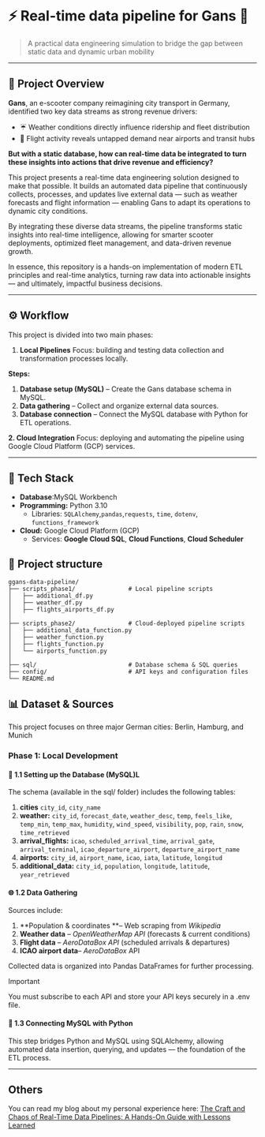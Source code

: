 # ⚡ Real-time data pipeline for Gans 🛴
 
> A practical data engineering simulation to bridge the gap between static data and dynamic urban mobility
---

## 🎯 Project Overview 

**Gans**, an e-scooter company reimagining city transport in Germany, identified two key data streams as strong revenue drivers:

- ☔️ Weather conditions directly influence ridership and fleet distribution 
- 🛬 Flight activity reveals untapped demand near airports and transit hubs
  
**But with a static database, how can real-time data be integrated to turn these insights into actions that drive revenue and efficiency?**

This project presents a real-time data engineering solution designed to make that possible. It builds an automated data pipeline that continuously collects, processes, and updates live external data — such as weather forecasts and flight information — enabling Gans to adapt its operations to dynamic city conditions.

By integrating these diverse data streams, the pipeline transforms static insights into real-time intelligence, allowing for smarter scooter deployments, optimized fleet management, and data-driven revenue growth.

In essence, this repository is a hands-on implementation of modern ETL principles and real-time analytics, turning raw data into actionable insights — and ultimately, impactful business decisions.

---
## ⚙️ Workflow

This project is divided into two main phases:

1. **Local Pipelines**
Focus: building and testing data collection and transformation processes locally.

**Steps:**

1. **Database setup (MySQL)** – Create the Gans database schema in MySQL.
2. **Data gathering** – Collect and organize external data sources.
3. **Database connection** – Connect the MySQL database with Python for ETL operations.

**2. Cloud Integration**
Focus: deploying and automating the pipeline using Google Cloud Platform (GCP) services.
  
---
## 🧰 Tech Stack 

* **Database**:MySQL Workbench
* **Programming:** Python 3.10
  * Libraries: `SQLAlchemy`,`pandas`,`requests`, `time`, `dotenv`, `functions_framework`
* **Cloud:** Google Cloud Platform (GCP)
   * Services: **Google Cloud SQL**, **Cloud Functions**, **Cloud Scheduler**

## 🧱 Project structure
```
ggans-data-pipeline/
├── scripts_phase1/               # Local pipeline scripts
│   ├── additional_df.py
│   ├── weather_df.py
│   ├── flights_airports_df.py
│
├── scripts_phase2/               # Cloud-deployed pipeline scripts
│   ├── additional_data_function.py
│   ├── weather_function.py
│   ├── flights_function.py
│   └── airports_function.py
│
├── sql/                          # Database schema & SQL queries
├── config/                       # API keys and configuration files
└── README.md
```

## 📊 Dataset & Sources

This project focuses on three major German cities: Berlin, Hamburg, and Munich

### Phase 1: Local Development

#### 🧩 1.1 Setting up the Database (MySQL)L
The schema (available in the sql/ folder) includes the following tables:

1. **cities** `city_id`, `city_name`
2. **weather:** `city_id`, `forecast_date`, `weather_desc`, `temp`, `feels_like`, `temp_min`, `temp_max`, `humidity`, `wind_speed`, `visibility`, `pop`, `rain`, `snow`, `time_retrieved`
3. **arrival_flights:** `icao`, `scheduled_arrival_time`, `arrival_gate`, `arrival_terminal`, `icao_departure_airport`, `departure_airport_name`
4. **airports:** `city_id`, `airport_name`, `icao`, `iata`, `latitude`, `longitud`
5. **additional_data:** `city_id`, `population`, `longitude`, `latitude`, `year_retrieved`

#### 🌐 1.2 Data Gathering

Sources include:

1. **Population & coordinates **– Web scraping from _Wikipedia_
2. **Weather data** – _OpenWeatherMap API_ (forecasts & current conditions)
3. **Flight data** – _AeroDataBox API_ (scheduled arrivals & departures)
4. **ICAO airport data**– _AeroDataBox_ API

Collected data is organized into Pandas DataFrames for further processing.
   
> [!IMPORTANT]
> You must subscribe to each API and store your API keys securely in a .env file.

#### 🔗 1.3 Connecting MySQL with Python

This step bridges Python and MySQL using SQLAlchemy, allowing automated data insertion, querying, and updates — the foundation of the ETL process.


---

## Others
You can read my blog about my personal experience here: 
[The Craft and Chaos of Real-Time Data Pipelines: A Hands-On Guide with Lessons Learned](https://medium.com/@laurysan0912/the-craft-and-chaos-of-real-time-data-pipelines-a-hands-on-guide-with-lessons-learned-5641919257ae)

